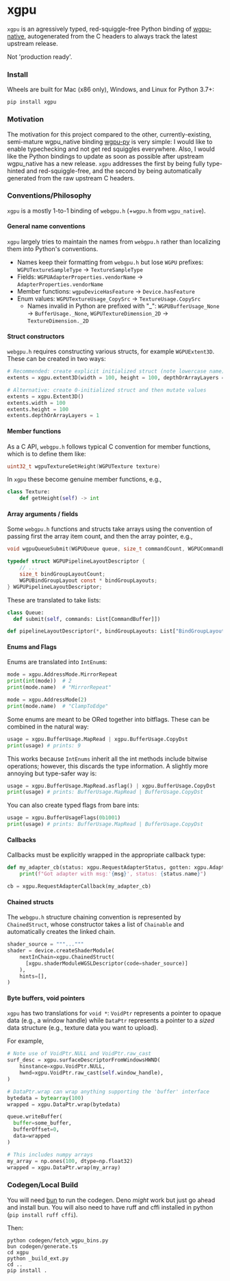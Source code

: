 # xgpu

`xgpu` is an agressively typed, red-squiggle-free Python binding 
of [wgpu-native](https://github.com/gfx-rs/wgpu-native), autogenerated from
the C headers to always track the latest upstream release.

Not 'production ready'.

### Install

Wheels are built for Mac (x86 only), Windows, and Linux for Python 3.7+:
```
pip install xgpu
```

### Motivation

The motivation for this project compared to the other, currently-existing,
semi-mature wgpu_native binding [wgpu-py](https://github.com/pygfx/wgpu-py)
is very simple: I would like to enable typechecking and not get red squiggles
everywhere. Also, I would like the Python bindings to update as soon as possible
after upstream wgpu_native has a new release. `xgpu` addresses the first by
being fully type-hinted and red-squiggle-free, and the second by being 
automatically generated from the raw upstream C headers.

### Conventions/Philosophy

`xgpu` is a mostly 1-to-1 binding of `webgpu.h` (+`wgpu.h` from `wgpu_native`).

#### General name conventions

`xgpu` largely tries to maintain the names from `webgpu.h` rather than localizing
them into Python's conventions.

* Names keep their formatting from `webgpu.h` but lose `WGPU` prefixes: `WGPUTextureSampleType` -> `TextureSampleType`
* Fields: `WGPUAdapterProperties.vendorName` -> `AdapterProperties.vendorName`
* Member functions: `wgpuDeviceHasFeature` -> `Device.hasFeature`
* Enum values: `WGPUTextureUsage_CopySrc` -> `TextureUsage.CopySrc`
  - Names invalid in Python are prefixed with "_": `WGPUBufferUsage_None` -> `BufferUsage._None`, `WGPUTextureDimension_2D` -> `TextureDimension._2D`

#### Struct constructors

`webgpu.h` requires constructing various structs, for example `WGPUExtent3D`. These can be created in two ways:

```python
# Recommended: create explicit initialized struct (note lowercase name)
extents = xgpu.extent3D(width = 100, height = 100, depthOrArrayLayers = 1)

# Alternative: create 0-initialized struct and then mutate values
extents = xgpu.Extent3D()
extents.width = 100
extents.height = 100
extents.depthOrArrayLayers = 1
```

#### Member functions

As a C API, `webgpu.h` follows typical C convention for member functions, which is to define
them like:

```c
uint32_t wgpuTextureGetHeight(WGPUTexture texture)
```

In `xgpu` these become genuine member functions, e.g.,

```python
class Texture:
    def getHeight(self) -> int
```

#### Array arguments / fields

Some `webgpu.h` functions and structs take arrays using the convention of passing first
the array item count, and then the array pointer, e.g.,

```c
void wgpuQueueSubmit(WGPUQueue queue, size_t commandCount, WGPUCommandBuffer const * commands)

typedef struct WGPUPipelineLayoutDescriptor {
    // ...
    size_t bindGroupLayoutCount;
    WGPUBindGroupLayout const * bindGroupLayouts;
} WGPUPipelineLayoutDescriptor;
```

These are translated to take lists:

```python
class Queue:
  def submit(self, commands: List[CommandBuffer]])

def pipelineLayoutDescriptor(*, bindGroupLayouts: List["BindGroupLayout"])
```

#### Enums and Flags

Enums are translated into `IntEnum`s:

```python
mode = xgpu.AddressMode.MirrorRepeat
print(int(mode))  # 2
print(mode.name)  # "MirrorRepeat"

mode = xgpu.AddressMode(2)
print(mode.name)  # "ClampToEdge"
```

Some enums are meant to be ORed together into bitflags. These can be combined
in the natural way:

```python
usage = xgpu.BufferUsage.MapRead | xgpu.BufferUsage.CopyDst
print(usage) # prints: 9
```

This works because `IntEnums` inherit all the int methods include bitwise
operations; however, this discards the type information. 
A slightly more annoying but type-safer way is:

```python
usage = xgpu.BufferUsage.MapRead.asflag() | xgpu.BufferUsage.CopyDst
print(usage) # prints: BufferUsage.MapRead | BufferUsage.CopyDst
```

You can also create typed flags from bare ints:
```python
usage = xgpu.BufferUsageFlags(0b1001)
print(usage) # prints: BufferUsage.MapRead | BufferUsage.CopyDst
```

#### Callbacks

Callbacks must be explicitly wrapped in the appropriate callback type:

```python
def my_adapter_cb(status: xgpu.RequestAdapterStatus, gotten: xgpu.Adapter, msg: str):
    print(f"Got adapter with msg:'{msg}', status: {status.name}")

cb = xgpu.RequestAdapterCallback(my_adapter_cb)
```

#### Chained structs

The `webgpu.h` structure chaining convention is represented by `ChainedStruct`, whose
constructor takes a list of `Chainable` and automatically creates the linked chain.

```python
shader_source = """..."""
shader = device.createShaderModule(
    nextInChain=xgpu.ChainedStruct(
      [xgpu.shaderModuleWGSLDescriptor(code=shader_source)]
    ),
    hints=[],
)
```

#### Byte buffers, void pointers

`xgpu` has two translations for `void *`: `VoidPtr` represents a pointer to
opaque data (e.g., a window handle) while `DataPtr` represents a pointer
to a *sized* data structure (e.g., texture data you want to upload). 

For example,
```python
# Note use of VoidPtr.NULL and VoidPtr.raw_cast
surf_desc = xgpu.surfaceDescriptorFromWindowsHWND(
    hinstance=xgpu.VoidPtr.NULL,
    hwnd=xgpu.VoidPtr.raw_cast(self.window_handle),
)

# DataPtr.wrap can wrap anything supporting the 'buffer' interface
bytedata = bytearray(100)
wrapped = xgpu.DataPtr.wrap(bytedata)

queue.writeBuffer(
  buffer=some_buffer, 
  bufferOffset=0,
  data=wrapped
)

# This includes numpy arrays
my_array = np.ones(100, dtype=np.float32)
wrapped = xgpu.DataPtr.wrap(my_array)
```

### Codegen/Local Build

You will need [bun](https://bun.sh/) to run the codegen. Deno *might*
work but just go ahead and install bun. You will also need to have
ruff and cffi installed in python (`pip install ruff cffi`).

Then:
```
python codegen/fetch_wgpu_bins.py
bun codegen/generate.ts
cd xgpu
python _build_ext.py
cd ..
pip install .
```
